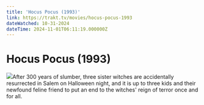 ```yaml
---
title: 'Hocus Pocus (1993)' 
link: https://trakt.tv/movies/hocus-pocus-1993
dateWatched: 10-31-2024
dateTime: 2024-11-01T06:11:19.000000Z
---
```

# Hocus Pocus (1993)

![](https://walter-r2.trakt.tv/images/movies/000/005/631/fanarts/thumb/8650e7bf68.jpg)After 300 years of slumber, three sister witches are accidentally resurrected in Salem on Halloween night, and it is up to three kids and their newfound feline friend to put an end to the witches' reign of terror once and for all.